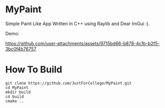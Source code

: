 # MyPaint

Simple Paint Like App Written in C++ using Raylib and Dear ImGui :).

Demo:

https://github.com/user-attachments/assets/9715bd66-b878-4c1b-b2f5-3bc0f4b76757

# How To Build

```
git clone https://github.com/JustForCollege/MyPaint.git
cd MyPaint
mkdir build
cd build
cmake ..
```
